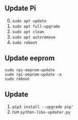 ## Update Pi

0. `sudo apt update`
1. `sudo apt full-upgrade`
2. `sudo apt clean`
3. `sudo apt autoremove`
4. `sudo reboot`


## Update eeprom

```
sudo rpi-eeprom-update
sudo rpi-eeprom-update -a
sudo reboot
```


## Update 
1. `pip3 install --upgrade pip'`
2. run `python-libs-updater.py`